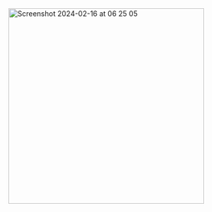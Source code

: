 <img width="388" alt="Screenshot 2024-02-16 at 06 25 05" src="https://github.com/siiinx10/sudoku-with-backtracking/assets/91077872/c9c54ad1-5aca-4569-bf1f-848023ff16ea">
